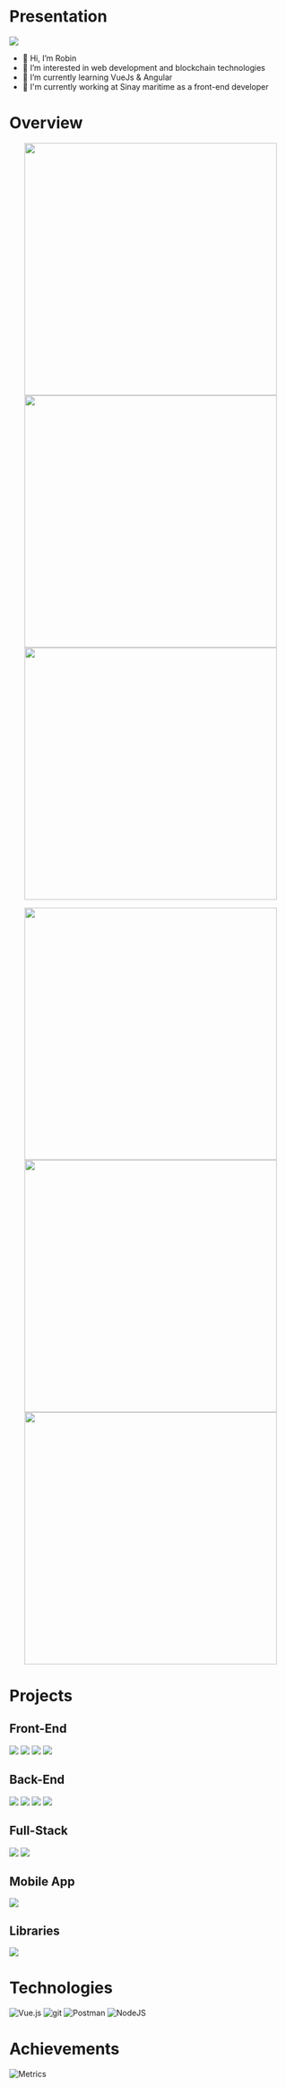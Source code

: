 
# Presentation
![](https://komarev.com/ghpvc/?username=Powarox&style=flat&color=348AF4&label=Profile+Views)
- 👋 Hi, I’m Robin
- 👀 I’m interested in web development and blockchain technologies
- 🌱 I’m currently learning VueJs & Angular
- 🌊️ I'm currently working at Sinay maritime as a front-end developer

<!---
- 💞️ I’m looking to collaborate on ...
- 📫 How to reach me ...
--->

# Overview
<p align="center">
	<img width="450em" src="https://github-readme-stats.vercel.app/api?username=Powarox&show_icons=true&include_all_commits=true&count_private=true&hide_border=true&theme=dark" />
	<img width="450em" src="https://github-readme-streak-stats.herokuapp.com/?user=Powarox&include_all_commits=true&hide_border=true&theme=dark"/>
	<img width="450em" src="https://github-readme-stats.vercel.app/api/top-langs/?username=Powarox&layout=compact&custom_title=Most used languages by Powarox&langs_count=10&include_all_commits=true&hide_progress=true&hide_border=true&theme=dark&hide=">
	<img width="450em"/>
</p>

<p align="center">
	<img width="450em" src="https://github-readme-stats.vercel.app/api?username=Grafikart&show_icons=true&include_all_commits=true&count_private=true&hide_border=true&theme=dark" />
	<img width="450em" src="https://github-readme-streak-stats.herokuapp.com/?user=Grafikart&include_all_commits=true&hide_border=true&theme=dark"/>
	<img width="450em" src="https://github-readme-stats.vercel.app/api/top-langs/?username=Grafikart&layout=compact&custom_title=Most used languages by Powarox&langs_count=10&include_all_commits=true&hide_progress=true&hide_border=true&theme=dark&hide=">
	<img width="450em"/>
</p>

# Projects
## Front-End
[![](https://github-readme-stats.vercel.app/api/pin/?username=Powarox&repo=Dataviz-Sncf&hide_border=true&theme=dark)](https://github.com/Powarox/Dataviz-Sncf)
[![](https://github-readme-stats.vercel.app/api/pin/?username=Powarox&repo=Dataviz-Crypto&hide_border=true&theme=dark)](https://github.com/Powarox/Dataviz-Crypto)
[![](https://github-readme-stats.vercel.app/api/pin/?username=Powarox&repo=Dataviz-Twitter&hide_border=true&theme=dark)](https://github.com/Powarox/Dataviz-Twitter)
[![](https://github-readme-stats.vercel.app/api/pin/?username=Powarox&repo=TodoList&hide_border=true&theme=dark)](https://github.com/Powarox/TodoList)

## Back-End
[![](https://github-readme-stats.vercel.app/api/pin/?username=Powarox&repo=Projet-BibliothequePHP&hide_border=true&theme=dark)](https://github.com/Powarox/Projet-BibliothequePHP)
[![](https://github-readme-stats.vercel.app/api/pin/?username=Powarox&repo=NodeJs-Server&hide_border=true&theme=dark)](https://github.com/Powarox/NodeJs-Server)
[![](https://github-readme-stats.vercel.app/api/pin/?username=Powarox&repo=Projet-ProgrammationWeb&hide_border=true&theme=dark)](https://github.com/Powarox/Projet-ProgrammationWeb)
[![](https://github-readme-stats.vercel.app/api/pin/?username=Powarox&repo=Exposition-Images&hide_border=true&theme=dark)](https://github.com/Powarox/Exposition-Images)

## Full-Stack
[![](https://github-readme-stats.vercel.app/api/pin/?username=Powarox&repo=SnowMan&hide_border=true&theme=dark)](https://github.com/Powarox/SnowMan)
[![](https://github-readme-stats.vercel.app/api/pin/?username=Powarox&repo=TradingCryptoBot&hide_border=true&theme=dark)](https://github.com/Powarox/TradingCryptoBot)

## Mobile App
[![](https://github-readme-stats.vercel.app/api/pin/?username=Powarox&repo=Fitup&hide_border=true&theme=dark)](https://github.com/Powarox/Fitup)

## Libraries
[![](https://github-readme-stats.vercel.app/api/pin/?username=Powarox&repo=robindev-metadata&hide_border=true&theme=dark)](https://github.com/Powarox/robindev-metadata)


# Technologies
![Vue.js](https://img.shields.io/badge/vuejs-%2335495e.svg?style=for-the-badge&logo=vuedotjs&logoColor=%234FC08D)
![git](https://img.shields.io/badge/Git-F05032?style=for-the-badge&logo=git&logoColor=white)
![Postman](https://img.shields.io/badge/Postman-FF6C37?style=for-the-badge&logo=postman&logoColor=white)
![NodeJS](https://img.shields.io/badge/node.js-6DA55F?style=for-the-badge&logo=node.js&logoColor=white)
<!--- ![React](https://img.shields.io/badge/react-%2320232a.svg?style=for-the-badge&logo=react&logoColor=%2361DAFB) --->


# Achievements
![Metrics](https://metrics.lecoq.io/Powarox?template=classic&base.header=0&base.activity=0&base.community=0&base.repositories=0&base.metadata=0&achievements=1&achievements.threshold=X&achievements.secrets=true&achievements.display=compact&achievements.limit=10&config.timezone=Europe%2FParis)


<!---![Metrics](https://metrics.lecoq.io/Powarox?template=classic&people=1&people.limit=24&people.size=28&people.types=followers%2C%20following&people.identicons=false&people.shuffle=false&config.timezone=Europe%2FParis)--->


<!--- --->

<!---
Powarox/Powarox is a ✨ special ✨ repository because its `README.md` (this file) appears on your GitHub profile.
You can click the Preview link to take a look at your changes.

[![Top Langs](https://github-readme-stats.vercel.app/api/top-langs/?username=Powarox&layout=compact)](https://github.com/Powarox/github-readme-stats)

[![Hits](https://hits.seeyoufarm.com/api/count/incr/badge.svg?url=https%3A%2F%2Fgithub.com%2FPowarox%2FTradingCryptoBot&count_bg=%2379C83D&title_bg=%23555555&icon=vue-dot-js.svg&icon_color=%23348AF4&title=Project+Views&edge_flat=false)](https://hits.seeyoufarm.com)

![](https://tokei.rs/b1/github/Powarox/Dataviz-Sncf)
--->
